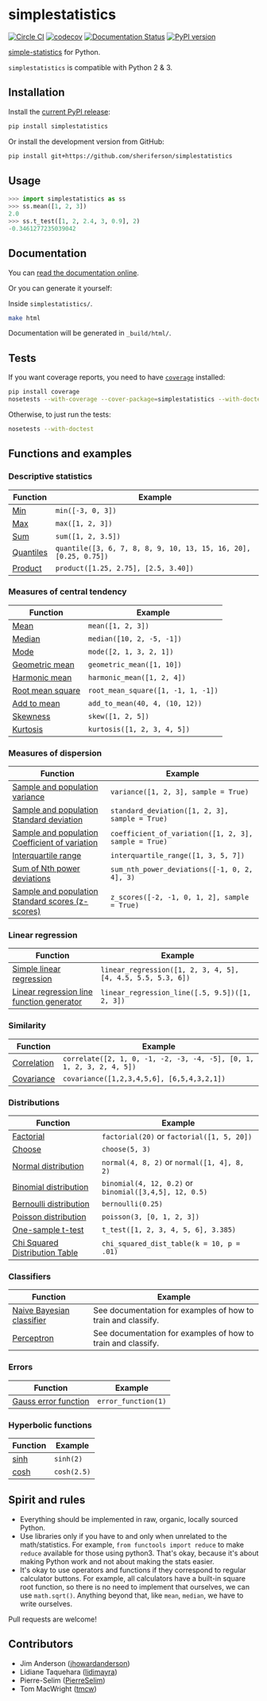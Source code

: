 # simplestatistics

[![Circle CI](https://circleci.com/gh/sheriferson/simplestatistics.svg?style=svg)](https://circleci.com/gh/sheriferson/simplestatistics)
[![codecov](https://codecov.io/gh/sheriferson/simplestatistics/branch/master/graph/badge.svg)](https://codecov.io/gh/sheriferson/simplestatistics)
[![Documentation Status](https://readthedocs.org/projects/simplestatistics/badge/?version=latest)](http://simplestatistics.readthedocs.io/en/latest/?badge=latest)
[![PyPI version](https://badge.fury.io/py/simplestatistics.svg)](https://badge.fury.io/py/simplestatistics)

[simple-statistics](https://github.com/tmcw/simple-statistics)
for Python.

`simplestatistics` is compatible with Python 2 & 3.

<!-- TOC -->

## Installation

Install the [current PyPI release](https://pypi.python.org/pypi/simplestatistics):

```bash
pip install simplestatistics
```

Or install the development version from GitHub:

```bash
pip install git+https://github.com/sheriferson/simplestatistics
```

## Usage

```python
>>> import simplestatistics as ss
>>> ss.mean([1, 2, 3])
2.0
>>> ss.t_test([1, 2, 2.4, 3, 0.9], 2)
-0.3461277235039042
```

## Documentation

You can [read the documentation online](http://simplestatistics.readthedocs.io/en/latest/).

Or you can generate it yourself:

Inside `simplestatistics/`.

```bash
make html
```

Documentation will be generated in `_build/html/`.

## Tests

If you want coverage reports, you need to have [`coverage`](https://pypi.python.org/pypi/coverage) installed:

```bash
pip install coverage
nosetests --with-coverage --cover-package=simplestatistics --with-doctest
```

Otherwise, to just run the tests:

```bash
nosetests --with-doctest
```

## Functions and examples

### Descriptive statistics

| Function      | Example                                                          |
|---------------|------------------------------------------------------------------|
| [Min][]       | `min([-3, 0, 3])`                                                |
| [Max][]       | `max([1, 2, 3])`                                                 |
| [Sum][]       | `sum([1, 2, 3.5])`                                               |
| [Quantiles][] | `quantile([3, 6, 7, 8, 8, 9, 10, 13, 15, 16, 20], [0.25, 0.75])` |
| [Product][]   | `product([1.25, 2.75], [2.5, 3.40])`                             |

[Min]: http://simplestatistics.readthedocs.io/en/latest/#min
[Max]: http://simplestatistics.readthedocs.io/en/latest/#max
[Sum]: http://simplestatistics.readthedocs.io/en/latest/#sum
[Quantiles]: http://simplestatistics.readthedocs.io/en/latest/#quantiles
[Product]: http://simplestatistics.readthedocs.io/en/latest/#product

### Measures of central tendency

| Function             | Example                            |
|----------------------|------------------------------------|
| [Mean][]             | `mean([1, 2, 3])`                  |
| [Median][]           | `median([10, 2, -5, -1])`          |
| [Mode][]             | `mode([2, 1, 3, 2, 1])`            |
| [Geometric mean][]   | `geometric_mean([1, 10])`          |
| [Harmonic mean][]    | `harmonic_mean([1, 2, 4])`         |
| [Root mean square][] | `root_mean_square([1, -1, 1, -1])` |
| [Add to mean][]      | `add_to_mean(40, 4, (10, 12))`     |
| [Skewness][]         | `skew([1, 2, 5])`                  |
| [Kurtosis][]         | `kurtosis([1, 2, 3, 4, 5])`        |

[Mean]: http://simplestatistics.readthedocs.io/en/latest/#mean
[Median]: http://simplestatistics.readthedocs.io/en/latest/#median
[Mode]: http://simplestatistics.readthedocs.io/en/latest/#mode
[Geometric mean]: http://simplestatistics.readthedocs.io/en/latest/#geometric-mean
[Harmonic mean]: http://simplestatistics.readthedocs.io/en/latest/#harmonic-mean
[Root mean square]: http://simplestatistics.readthedocs.io/en/latest/#root-mean-square
[Add to mean]: http://simplestatistics.readthedocs.io/en/latest/#add-to-mean
[Skewness]: http://simplestatistics.readthedocs.io/en/latest/#skewness
[Kurtosis]: http://simplestatistics.readthedocs.io/en/latest/#kurtosis

### Measures of dispersion

| Function                                                    | Example                                               |
|-------------------------------------------------------------|-------------------------------------------------------|
| [Sample and population variance][variance]                  | `variance([1, 2, 3], sample = True)`                  |
| [Sample and population Standard deviation][sd]              | `standard_deviation([1, 2, 3], sample = True)`        |
| [Sample and population Coefficient of variation][cv]        | `coefficient_of_variation([1, 2, 3], sample = True)`  |
| [Interquartile range][]                                     | `interquartile_range([1, 3, 5, 7])`                   |
| [Sum of Nth power deviations][sumndevs]                     | `sum_nth_power_deviations([-1, 0, 2, 4], 3)`          |
| [Sample and population Standard scores (z-scores)][zscores] | `z_scores([-2, -1, 0, 1, 2], sample = True)`          |

[variance]: http://simplestatistics.readthedocs.io/en/latest/#variance
[sd]: http://simplestatistics.readthedocs.io/en/latest/#standard-deviation
[cv]: http://simplestatistics.readthedocs.io/en/latest/#coefficient-of-variation
[Interquartile range]: http://simplestatistics.readthedocs.io/en/latest/#interquartile-range
[sumndevs]: http://simplestatistics.readthedocs.io/en/latest/#sum-of-nth-power-deviations
[zscores]: http://simplestatistics.readthedocs.io/en/latest/#standard-scores-z-scores

### Linear regression

| Function                                                | Example                                                     |
|---------------------------------------------------------|-------------------------------------------------------------|
| [Simple linear regression][linreg]                      | `linear_regression([1, 2, 3, 4, 5], [4, 4.5, 5.5, 5.3, 6])` |
| [Linear regression line function generator][linregline] | `linear_regression_line([.5, 9.5])([1, 2, 3])`              |

[linreg]: http://simplestatistics.readthedocs.io/en/latest/#linear-regression
[linregline]: http://simplestatistics.readthedocs.io/en/latest/#linear-regression-line-function

### Similarity

| Function        | Example                                                              |
|-----------------|----------------------------------------------------------------------|
| [Correlation][] | `correlate([2, 1, 0, -1, -2, -3, -4, -5], [0, 1, 1, 2, 3, 2, 4, 5])` |
| [Covariance][]  | `covariance([1,2,3,4,5,6], [6,5,4,3,2,1])`                           |

[Correlation]: http://simplestatistics.readthedocs.io/en/latest/#correlation
[Covariance]: http://simplestatistics.readthedocs.io/en/latest/#covariance

### Distributions

| Function                           | Example                                                |
|------------------------------------|--------------------------------------------------------|
| [Factorial][]                      | `factorial(20)` or `factorial([1, 5, 20])`             |
| [Choose][]                         | `choose(5, 3)`                                         |
| [Normal distribution][]            | `normal(4, 8, 2)` or `normal([1, 4], 8, 2)`            |
| [Binomial distribution][]          | `binomial(4, 12, 0.2)` or `binomial([3,4,5], 12, 0.5)` |
| [Bernoulli distribution][]         | `bernoulli(0.25)`                                      |
| [Poisson distribution][]           | `poisson(3, [0, 1, 2, 3])`                             |
| [One-sample t-test][]              | `t_test([1, 2, 3, 4, 5, 6], 3.385)`                    |
| [Chi Squared Distribution Table][] | `chi_squared_dist_table(k = 10, p = .01)`              |

[Factorial]: http://simplestatistics.readthedocs.io/en/latest/#factorial
[Choose]: http://simplestatistics.readthedocs.io/en/latest/#choose
[Normal distribution]: http://simplestatistics.readthedocs.io/en/latest/#normal-distribution
[Binomial distribution]: http://simplestatistics.readthedocs.io/en/latest/#binomial-distribution
[Bernoulli distribution]: http://simplestatistics.readthedocs.io/en/latest/#bernoulli-distribution
[Poisson distribution]: http://simplestatistics.readthedocs.io/en/latest/#poisson-distribution
[One-sample t-test]: http://simplestatistics.readthedocs.io/en/latest/#one-sample-t-test
[Chi Squared Distribution Table]: http://simplestatistics.readthedocs.io/en/latest/#chi-squared-distribution-table

### Classifiers

| Function                         | Example                                                      |
|----------------------------------|--------------------------------------------------------------|
| [Naive Bayesian classifier][nbc] | See documentation for examples of how to train and classify. |
| [Perceptron][]                   | See documentation for examples of how to train and classify. |

[nbc]: http://simplestatistics.readthedocs.io/en/latest/#bayesian-classifier
[Perceptron]: http://simplestatistics.readthedocs.io/en/latest/#perceptron

### Errors

| Function                    | Example             |
|-----------------------------|---------------------|
| [Gauss error function][gef] | `error_function(1)` |

[gef]: http://simplestatistics.readthedocs.io/en/latest/#error-function

### Hyperbolic functions

| Function      | Example     |
|---------------|-------------|
| [sinh][hyper] | `sinh(2)`   |
| [cosh][hyper] | `cosh(2.5)` |

[hyper]: https://en.wikipedia.org/wiki/Hyperbolic_function#Other_definitions

## Spirit and rules

- Everything should be implemented in raw, organic, locally sourced Python.
- Use libraries only if you have to and only when unrelated to the math/statistics. For example, `from functools import reduce` to make `reduce` available for those using python3. That's okay, because it's about making Python work and not about making the stats easier.
- It's okay to use operators and functions if they correspond to regular calculator buttons. For example, all calculators have a built-in square root function, so there is no need to implement that ourselves, we can use `math.sqrt()`.
Anything beyond that, like `mean`, `median`, we have to write ourselves.

Pull requests are welcome!

## Contributors

- Jim Anderson ([jhowardanderson](https://github.com/jhowardanderson))
- Lidiane Taquehara ([lidimayra](https://github.com/lidimayra))
- Pierre-Selim ([PierreSelim](https://github.com/PierreSelim))
- Tom MacWright ([tmcw](https://github.com/tmcw))
